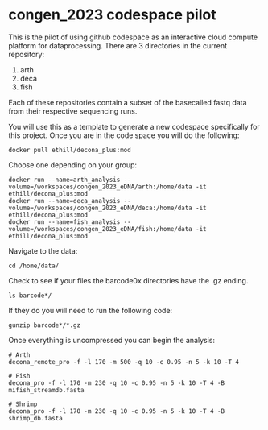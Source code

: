 # congen_2023 codespace pilot

This is the pilot of using github codespace as an interactive cloud compute platform for dataprocessing.
There are 3 directories in the current repository:
1) arth
2) deca
3) fish

Each of these repositories contain a subset of the basecalled fastq data from their respective sequencing runs. 

You will use this as a template to generate a new codespace specifically for this project.
Once you are in the code space you will do the following:
```
docker pull ethill/decona_plus:mod
```

Choose one depending on your group:
```
docker run --name=arth_analysis --volume=/workspaces/congen_2023_eDNA/arth:/home/data -it ethill/decona_plus:mod
docker run --name=deca_analysis --volume=/workspaces/congen_2023_eDNA/deca:/home/data -it ethill/decona_plus:mod
docker run --name=fish_analysis --volume=/workspaces/congen_2023_eDNA/fish:/home/data -it ethill/decona_plus:mod
```

Navigate to the data:
```
cd /home/data/
```

Check to see if your files the barcode0x directories have the .gz ending. 
```
ls barcode*/
```

If they do you will need to run the following code:
```
gunzip barcode*/*.gz
```

Once everything is uncompressed you can begin the analysis:
```
# Arth
decona_remote_pro -f -l 170 -m 500 -q 10 -c 0.95 -n 5 -k 10 -T 4

# Fish
decona_pro -f -l 170 -m 230 -q 10 -c 0.95 -n 5 -k 10 -T 4 -B mifish_streamdb.fasta

# Shrimp
decona_pro -f -l 170 -m 230 -q 10 -c 0.95 -n 5 -k 10 -T 4 -B shrimp_db.fasta
```

